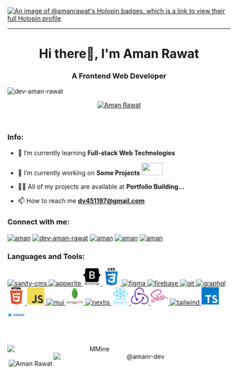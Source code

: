 [![An image of @amanrawat's Holopin badges, which is a link to view their full Holopin profile](https://holopin.me/amanrawat)](https://holopin.io/@amanrawat)
<hr>
<h1 align="center">Hi there👋, I'm Aman Rawat</h1>
<h3 align="center">A Frontend Web Developer</h3>

<p align="left"> <img src="https://komarev.com/ghpvc/?username=dev-aman-rawat&label=Profile%20views&color=1F6FEB&style=for-the-badge" alt="dev-aman-rawat" /> </p>

<p align="center"> <a href="https://github.com/ryo-ma/github-profile-trophy"><img src="https://github-profile-trophy.vercel.app/?username=amanr-dev&theme=" alt="Aman Rawat" /></a> </p>


<p align="left"> <a href="https://twitter.com/" target="blank"><img src="https://img.shields.io/twitter/follow/?logo=twitter&style=for-the-badge" alt="" /></a> </p>

<h3 align="left">Info:</h3>

- 🌱 I’m currently learning **Full-stack Web Technologies**

- 🔭 I’m currently working on **Some Projects**  <img src="https://media.tenor.com/kSiC-0wGr4kAAAAM/monkey-technology.gif" width="48" height="28">
  
- 👨‍💻 All of my projects are available at **Portfolio Building...**
  
- 📫 How to reach me **dv451197@gmail.com**

<h3 align="left">Connect with me:</h3>
<p align="left">
<a href="https://codepen.io/dev-aman-rawat" target="blank"><img align="center" src="https://raw.githubusercontent.com/rahuldkjain/github-profile-readme-generator/master/src/images/icons/Social/codepen.svg" alt="aman" height="30" width="40" /></a>
<a href="https://dev.to/dev-aman-rawat" target="blank"><img align="center" src="https://raw.githubusercontent.com/rahuldkjain/github-profile-readme-generator/master/src/images/icons/Social/devto.svg" alt="dev-aman-rawat" height="30" width="40" /></a>
<a href="https://twitter.com/amanrdev" target="blank"><img align="center" src="https://toppng.com/uploads/preview/twitter-x-new-logo-icon-png-11692480121koxvq54was.webp" alt="aman" height="30" width="40" /></a>
<a href="https://linkedin.com/in/amanrawat09" target="blank"><img align="center" src="https://raw.githubusercontent.com/rahuldkjain/github-profile-readme-generator/master/src/images/icons/Social/linked-in-alt.svg" alt="aman" height="30" width="40" /></a>
<a href="https://instagram.com/_aman._.dev_" target="blank"><img align="center" src="https://raw.githubusercontent.com/rahuldkjain/github-profile-readme-generator/master/src/images/icons/Social/instagram.svg" alt="aman" height="30" width="40" /></a>
</p>

<h3 align="left">Languages and Tools:</h3>
<p align="left"> 
   <a href="https://www.sanity.io" target="_blank" rel="noreferrer"> <img src="https://buglelab.io/images/sanity.webp" alt="sanity-cms" width="80" height="40"/> </a>
  <a href="https://appwrite.io" target="_blank" rel="noreferrer"> <img src="https://www.vectorlogo.zone/logos/appwriteio/appwriteio-icon.svg" alt="appwrite" width="40" height="40"/> </a> </a> <a href="https://getbootstrap.com" target="_blank" rel="noreferrer"> <img src="https://raw.githubusercontent.com/devicons/devicon/master/icons/bootstrap/bootstrap-plain-wordmark.svg" alt="bootstrap" width="40" height="40"/> </a> <a href="https://www.w3schools.com/css/" target="_blank" rel="noreferrer"> <img src="https://raw.githubusercontent.com/devicons/devicon/master/icons/css3/css3-original-wordmark.svg" alt="css3" width="40" height="40"/> </a>  <a href="https://www.figma.com/" target="_blank" rel="noreferrer"> <img src="https://www.vectorlogo.zone/logos/figma/figma-icon.svg" alt="figma" width="40" height="40"/> </a> <a href="https://firebase.google.com/" target="_blank" rel="noreferrer"> <img src="https://www.vectorlogo.zone/logos/firebase/firebase-icon.svg" alt="firebase" width="40" height="40"/> </a> <a href="https://git-scm.com/" target="_blank" rel="noreferrer"> <img src="https://www.vectorlogo.zone/logos/git-scm/git-scm-icon.svg" alt="git" width="40" height="40"/> </a> <a href="https://graphql.org" target="_blank" rel="noreferrer"> <img src="https://www.vectorlogo.zone/logos/graphql/graphql-icon.svg" alt="graphql" width="40" height="40"/> </a> <a href="https://www.w3.org/html/" target="_blank" rel="noreferrer"> <img src="https://raw.githubusercontent.com/devicons/devicon/master/icons/html5/html5-original-wordmark.svg" alt="html5" width="40" height="40"/> </a> <a href="https://developer.mozilla.org/en-US/docs/Web/JavaScript" target="_blank" rel="noreferrer"> <img src="https://raw.githubusercontent.com/devicons/devicon/master/icons/javascript/javascript-original.svg" alt="javascript" width="40" height="40"/> </a> <a href="https://mui.com" target="_blank" rel="noreferrer"> <img src="https://mui.com/static/logo.png" alt="mui" width="40" height="40"/> </a>
<a href="https://www.mongodb.com/" target="_blank" rel="noreferrer"> <img src="https://raw.githubusercontent.com/devicons/devicon/master/icons/mongodb/mongodb-original-wordmark.svg" alt="mongodb" width="40" height="40"/> </a> <a href="https://nextjs.org/" target="_blank" rel="noreferrer"> <img src="https://d2nir1j4sou8ez.cloudfront.net/wp-content/uploads/2021/12/nextjs-boilerplate-logo.png" alt="nextjs" width="40" height="40"/> </a> <a href="https://nodejs.org" target="_blank" rel="noreferrer"> <a href="https://reactjs.org/" target="_blank" rel="noreferrer"> <img src="https://raw.githubusercontent.com/devicons/devicon/master/icons/react/react-original-wordmark.svg" alt="react" width="40" height="40"/> </a> <a href="https://redux.js.org" target="_blank" rel="noreferrer"> <img src="https://raw.githubusercontent.com/devicons/devicon/master/icons/redux/redux-original.svg" alt="redux" width="40" height="40"/> </a> <a href="https://sass-lang.com" target="_blank" rel="noreferrer"> <img src="https://raw.githubusercontent.com/devicons/devicon/master/icons/sass/sass-original.svg" alt="sass" width="40" height="40"/> </a>  <a href="https://tailwindcss.com/" target="_blank" rel="noreferrer"> <img src="https://www.vectorlogo.zone/logos/tailwindcss/tailwindcss-icon.svg" alt="tailwind" width="40" height="40"/> </a> <a href="https://www.typescriptlang.org/" target="_blank" rel="noreferrer"> <img src="https://raw.githubusercontent.com/devicons/devicon/master/icons/typescript/typescript-original.svg" alt="typescript" width="40" height="40"/> </a> <a href="https://webpack.js.org" target="_blank" rel="noreferrer"> <img src="https://raw.githubusercontent.com/devicons/devicon/d00d0969292a6569d45b06d3f350f463a0107b0d/icons/webpack/webpack-original-wordmark.svg" alt="webpack" width="40" height="40"/> </a> </p>
<br/>
<div align="center" width="auto">
<p><img align="left" width="400px" src="https://github-readme-streak-stats.herokuapp.com/?user=amanr-dev&" alt="MMine" /></p>
<p >&nbsp;<img align="right" width="400px" src="https://github-readme-stats.vercel.app/api?username=amanr-dev&show_icons=true&locale=en" alt="@amanr-dev" /></p>
</div>
  <div align="center">
    
<p ><img align="center" width="400px" height="200px" src="https://github-readme-stats.vercel.app/api/top-langs?username=amanr-dev&show_icons=true&locale=en&layout=compact" alt="Aman Rawat" /></p>
  </div>

